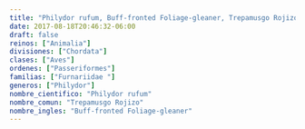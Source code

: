 ```yaml
---
title: "Philydor rufum, Buff-fronted Foliage-gleaner, Trepamusgo Rojizo"
date: 2017-08-18T20:46:32-06:00
draft: false
reinos: ["Animalia"]
divisiones: ["Chordata"]
clases: ["Aves"]
ordenes: ["Passeriformes"]
familias: ["Furnariidae "]
generos: ["Philydor"]
nombre_cientifico: "Philydor rufum"
nombre_comun: "Trepamusgo Rojizo"
nombre_ingles: "Buff-fronted Foliage-gleaner"
---
```

